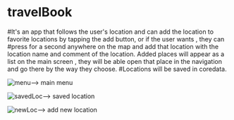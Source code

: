 # travelBook
#It's an app that follows the user's location and can add the location to favorite locations by tapping the add button, or if the user wants , they can #press for a second anywhere on the map and add that location with the location name and comment of the location. 
Added places will appear as a list on the main screen , they will be able open that place in the navigation and go there by the way they choose.
#Locations will be saved in coredata.

![menu](https://user-images.githubusercontent.com/114510746/234222302-2c73307b-2db9-4829-9f53-abe3e8b412b5.png)--> main menu

![savedLoc](https://user-images.githubusercontent.com/114510746/234222985-13987d14-1069-4f51-860e-cb3365ba2cdd.png)--> saved location

![newLoc](https://user-images.githubusercontent.com/114510746/234223063-11303c14-f69c-4917-a4ee-1c4bbfc144d2.png)--> add new location
















